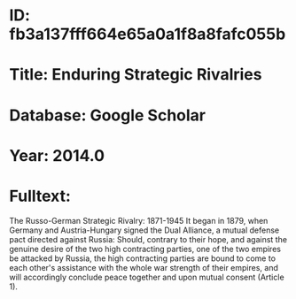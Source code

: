 # ID: fb3a137fff664e65a0a1f8a8fafc055b
# Title: Enduring Strategic Rivalries
# Database: Google Scholar
# Year: 2014.0
# Fulltext:
The Russo-German Strategic Rivalry: 1871-1945   It began in 1879, when Germany and Austria-Hungary signed the Dual Alliance, a mutual defense pact directed against Russia: Should, contrary to their hope, and against the genuine desire of the two high contracting parties, one of the two empires be attacked by Russia, the high contracting parties are bound to come to each other's assistance with the whole war strength of their empires, and will accordingly conclude peace together and upon mutual consent (Article 1).